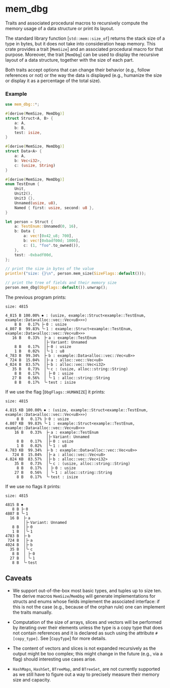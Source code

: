 # mem_dbg

Traits and associated procedural macros to recursively compute the memory usage of a data structure or print its layout.

The standard library function [`std::mem::size_of`] returns the stack size of a type in bytes, but
it does not take into consideration heap memory. This crate provides a trait [`MemSize`] and an associated procedural macro
for that purpose. Moreover, the trait [`MemDbg`] can be used to display the recursive layout of a data structure, together
with the size of each part.

Both traits accept options that can change their behavior (e.g., follow references or not) or 
the way the data is displayed (e.g., humanize the size or display it as a percentage of the total size).

### Example
```rust
use mem_dbg::*;

#[derive(MemSize, MemDbg)]
struct Struct<A, B> {
    a: A,
    b: B,
    test: isize,
}

#[derive(MemSize, MemDbg)]
struct Data<A> {
    a: A,
    b: Vec<i32>,
    c: (usize, String)
}

#[derive(MemSize, MemDbg)]
enum TestEnum {
    Unit,
    Unit2(),
    Unit3 {},
    Unnamed(usize, u8),
    Named { first: usize, second: u8 },
}

let person = Struct {
    a: TestEnum::Unnamed(0, 16),
    b: Data {
        a: vec![0x42_u8; 700],
        b: vec![0xbadf00d; 1000],
        c: (1, "foo".to_owned()),
    },
    test: -0xbadf00d,
};

// print the size in bytes of the value
println!("size: {}\n", person.mem_size(SizeFlags::default()));

// print the tree of fields and their memory size
person.mem_dbg(DbgFlags::default()).unwrap();
```

The previous program prints:
```text
size: 4815

4_815 B 100.00% ⏺ : (usize, example::Struct<example::TestEnum, example::Data<alloc::vec::Vec<u8>>>)
    8 B   0.17% ├╴0 : usize
4_807 B  99.83% ╰╴1 : example::Struct<example::TestEnum, example::Data<alloc::vec::Vec<u8>>>
   16 B   0.33%  ├╴a : example::TestEnum
                 │├╴Variant: Unnamed
    8 B   0.17%  │├╴0 : usize
    1 B   0.02%  │╰╴1 : u8
4_783 B  99.34%  ├╴b : example::Data<alloc::vec::Vec<u8>>
  724 B  15.04%  │├╴a : alloc::vec::Vec<u8>
4_024 B  83.57%  │├╴b : alloc::vec::Vec<i32>
   35 B   0.73%  │╰╴c : (usize, alloc::string::String)
    8 B   0.17%  │ ├╴0 : usize
   27 B   0.56%  │ ╰╴1 : alloc::string::String
    8 B   0.17%  ╰╴test : isize
```
If we use the flag [`DbgFlags::HUMANIZE`] it prints:
```text
size: 4815

4.815 KB 100.00% ⏺ : (usize, example::Struct<example::TestEnum, example::Data<alloc::vec::Vec<u8>>>)
     8 B   0.17% ├╴0 : usize
4.807 KB  99.83% ╰╴1 : example::Struct<example::TestEnum, example::Data<alloc::vec::Vec<u8>>>
    16 B   0.33%  ├╴a : example::TestEnum
                  │├╴Variant: Unnamed
     8 B   0.17%  │├╴0 : usize
     1 B   0.02%  │╰╴1 : u8
4.783 KB  99.34%  ├╴b : example::Data<alloc::vec::Vec<u8>>
   724 B  15.04%  │├╴a : alloc::vec::Vec<u8>
4.024 KB  83.57%  │├╴b : alloc::vec::Vec<i32>
    35 B   0.73%  │╰╴c : (usize, alloc::string::String)
     8 B   0.17%  │ ├╴0 : usize
    27 B   0.56%  │ ╰╴1 : alloc::string::String
     8 B   0.17%  ╰╴test : isize
```
If we use no flags it prints:
```text
size: 4815

4815 B ⏺
   8 B ├╴0
4807 B ╰╴1
  16 B  ├╴a
        │├╴Variant: Unnamed
   8 B  │├╴0
   1 B  │╰╴1
4783 B  ├╴b
 724 B  │├╴a
4024 B  │├╴b
  35 B  │╰╴c
   8 B  │ ├╴0
  27 B  │ ╰╴1
   8 B  ╰╴test
```

## Caveats

* We support out-of-the-box most basic types, and tuples up to size ten. The derive macros 
  `MemSize`/`MemDbg` will generate
  implementations for structs and enums whose fields implement the associated interface: if this is not
  the case (e.g., because of the orphan rule) one can implement the traits manually.

* Computation of the size of arrays, slices and vectors will be performed by iterating over their elements
  unless the type is a copy type that does not contain references and it is declared as such using
  the attribute `#[copy_type]`. See [`CopyType`] for more details.

* The content of vectors and slices is not expanded recursively as the output might be too 
  complex; this might change in the future (e.g., via a flag) should interesting use cases arise.

* `HashMaps`, `HashSet`, `BTreeMap`, and `BTreeSet`, are not currently supported as we still 
  have to figure out a way to precisely measure their memory size and capacity.
